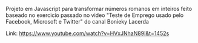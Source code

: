 Projeto em Javascript para transformar números romanos em inteiros feito baseado no exercicío passado no video "Teste de Emprego usado pelo Facebook, Microsoft e Twitter" do canal Bonieky Lacerda

Link: https://www.youtube.com/watch?v=HVxJNhaN89I&t=1452s